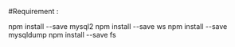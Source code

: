 #Requirement :

npm install --save mysql2
npm install --save ws
npm install --save mysqldump
npm install --save fs